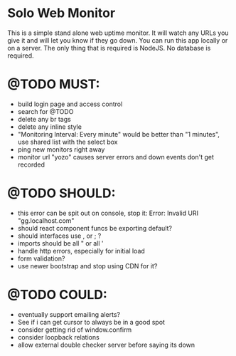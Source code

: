 # Solo Web Monitor

This is a simple stand alone web uptime monitor. It will watch any URLs you give it and will let you know if they go down. You can run this app locally or on a server. The only thing that is required is NodeJS. No database is required.
# @TODO MUST:
- build login page and access control
- search for @TODO
- delete any br tags
- delete any inline style
- "Monitoring Interval: Every minute" would be better than "1 minutes", use shared list with the select box
- ping new monitors right away
- monitor url "yozo" causes server errors and down events don't get recorded
# @TODO SHOULD:
- this error can be spit out on console, stop it: Error: Invalid URI "gg.localhost.com"
- should react component funcs be exporting default?
- should interfaces use , or ; ?
- imports should be all " or all '
- handle http errors, especially for initial load
- form validation?
- use newer bootstrap and stop using CDN for it?
# @TODO COULD:
- eventually support emailing alerts?
- See if i can get cursor to always be in a good spot
- consider getting rid of window.confirm
- consider loopback relations
- allow external double checker server before saying its down
